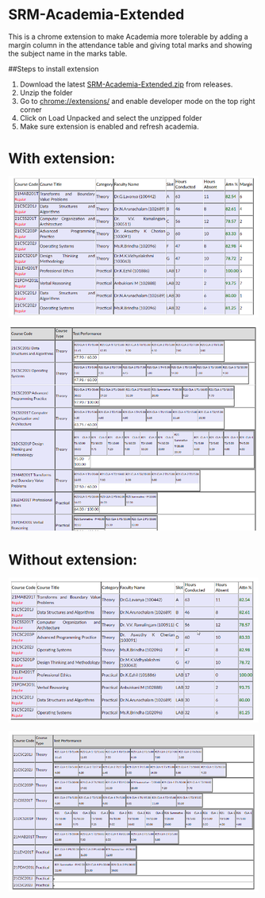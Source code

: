 # SRM-Academia-Extended
 
This is a chrome extension to make Academia more tolerable by adding a margin column in the attendance table and giving total marks and showing the subject name in the marks table.

##Steps to install extension

1. Download the latest [SRM-Academia-Extended.zip]([https://github.com/SukhOberoi/SRM-Academia-Extended/releases/tag/initial] "SRM-Academia-Extended.zip") from releases.
2. Unzip the folder
3. Go to [chrome://extensions/]([chrome://extensions/]) and enable developer mode on the top right corner
4. Click on Load Unpacked and select the unzipped folder
5. Make sure extension is enabled and refresh academia.

# With extension:

![screenshot1](ss/chrome_WErvJ8b8QL.png)

![screenshot2](ss/chrome_n1Oq3xx0OK.png)


# Without extension:


![screenshot3](ss/chrome_fCZJjvN2aZ.png)

![screenshot4](ss/chrome_XWzyNOmnKg.png)

